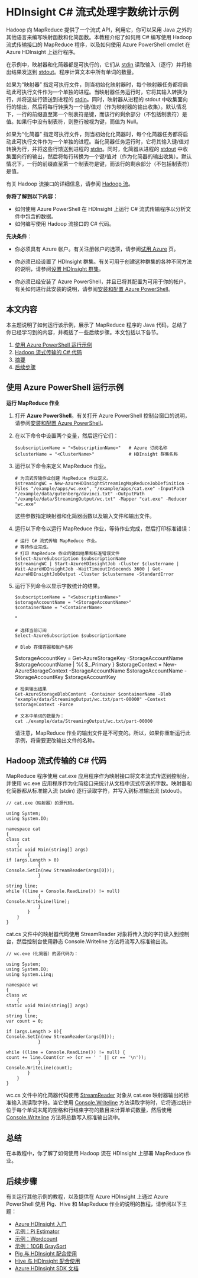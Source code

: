 <properties linkid="manage-services-hdinsight-sample-csharp-streaming" urlDisplayName="HDInsight Samples" pageTitle="HDInsight C# 流式处理字数统计示例 | Azure" metaKeywords="hadoop, hdinsight, hdinsight administration, hdinsight administration azure" description="Learn how to run a sample TBD." umbracoNaviHide="0" disqusComments="1" editor="cgronlun" manager="paulettm" services="hdinsight" documentationCenter="" title="The HDInsight C# streaming wordcount sample" authors="bradsev" />
<tags ms.service="hdinsight"
    ms.date="11/10/2014"
    wacn.date="04/11/2015"
    />

# HDInsight C# 流式处理字数统计示例

Hadoop 向 MapReduce 提供了一个流式 API，利用它，你可以采用 Java 之外的其他语言来编写映射函数和化简函数。本教程介绍了如何用 C# 编写使用 Hadoop 流式传输接口的 MapReduce 程序，以及如何使用 Azure PowerShell cmdlet 在 Azure HDInsight 上运行程序。

在示例中，映射器和化简器都是可执行的，它们从 [stdin][] 读取输入（逐行）并将输出结果发送到 [stdout][stdin]。程序计算文本中所有单词的数量。

如果为“映射器” 指定可执行文件，则当初始化映射器时，每个映射器任务都将启动此可执行文件作为一个单独的进程。当映射器任务运行时，它将其输入转换为行，并将这些行馈送到进程的 [stdin][]。同时，映射器从进程的 stdout 中收集面向行的输出，然后将每行转换为一个键/值对（作为映射器的输出收集）。默认情况下，一行的前缀直至第一个制表符是键，而该行的剩余部分（不包括制表符）是值。如果行中没有制表符，则整行被视为键，而值为 Null。

如果为“化简器” 指定可执行文件，则当初始化化简器时，每个化简器任务都将启动此可执行文件作为一个单独的进程。当化简器任务运行时，它将其输入键/值对转换为行，并将这些行馈送到进程的 [stdin][]。同时，化简器从进程的 [stdout][stdin] 中收集面向行的输出，然后将每行转换为一个键/值对（作为化简器的输出收集）。默认情况下，一行的前缀直至第一个制表符是键，而该行的剩余部分（不包括制表符）是值。

有关 Hadoop 流接口的详细信息，请参阅 [Hadoop 流][]。

**你将了解到以下内容：**

-   如何使用 Azure PowerShell 在 HDInsight 上运行 C# 流式传输程序以分析文件中包含的数据。
-   如何编写使用 Hadoop 流接口的 C# 代码。

**先决条件**：

-   你必须具有 Azure 帐户。有关注册帐户的选项，请参阅[试用 Azure][] 页。

-   你必须已经设置了 HDInsight 群集。有关可用于创建这种群集的各种不同方法的说明，请参阅[设置 HDInsight 群集][]。

-   你必须已经安装了 Azure PowerShell，并且已将其配置为可用于你的帐户。有关如何进行此安装的说明，请参阅[安装和配置 Azure PowerShell][]。

## 本文内容

本主题说明了如何运行该示例，展示了 MapReduce 程序的 Java 代码，总结了你已经学习到的内容，并概括了一些后续步骤。本文包括以下各节。

1.  [使用 Azure PowerShell 运行示例][]
2.  [Hadoop 流式传输的 C# 代码][]
3.  [摘要][]
4.  [后续步骤][]

## 使用 Azure PowerShell 运行示例

**运行 MapReduce 作业**

1.  打开 **Azure PowerShell**。有关打开 Azure PowerShell 控制台窗口的说明，请参阅[安装和配置 Azure PowerShell][]。

2.  在以下命令中设置两个变量，然后运行它们：

        $subscriptionName = "<SubscriptionName>"   # Azure 订阅名称
        $clusterName = "<ClusterName>"             # HDInsight 群集名称

3.  运行以下命令来定义 MapReduce 作业。

        # 为流式传输作业创建 MapReduce 作业定义。
        $streamingWC = New-AzureHDInsightStreamingMapReduceJobDefinition -Files "/example/apps/wc.exe", "/example/apps/cat.exe" -InputPath "/example/data/gutenberg/davinci.txt" -OutputPath "/example/data/StreamingOutput/wc.txt" -Mapper "cat.exe" -Reducer "wc.exe" 

    这些参数指定映射器和化简器函数以及输入文件和输出文件。

4.  运行以下命令以运行 MapReduce 作业，等待作业完成，然后打印标准错误：

        # 运行 C# 流式传输 MapReduce 作业。
        # 等待作业完成。
        # 打印 MapReduce 作业的输出结果和标准错误文件
        Select-AzureSubscription $subscriptionName
        $streamingWC | Start-AzureHDInsightJob -Cluster $clustername | Wait-AzureHDInsightJob -WaitTimeoutInSeconds 3600 | Get-AzureHDInsightJobOutput -Cluster $clustername -StandardError 

5.  运行下列命令以显示字数统计的结果。

        $subscriptionName = "<SubscriptionName>"   
        $storageAccountName = "<StorageAccountName>" 
        $containerName = "<ContainerName>

    "

        # 选择当前订阅
        Select-AzureSubscription $subscriptionName

        # Blob 存储容器和帐户名称

    \$storageAccountKey = Get-AzureStorageKey -StorageAccountName \$storageAccountName | %{ \$\_.Primary }
     \$storageContext = New-AzureStorageContext -StorageAccountName \$storageAccountName -StorageAccountKey \$storageAccountKey

        # 检索输出结果
        Get-AzureStorageBlobContent -Container $containerName -Blob "example/data/StreamingOutput/wc.txt/part-00000" -Context $storageContext -Force 

        # 文本中单词的数量为：
        cat ./example/data/StreamingOutput/wc.txt/part-00000

    请注意，MapReduce 作业的输出文件是不可变的。所以，如果你重新运行此示例，将需要更改输出文件的名称。

## Hadoop 流式传输的 C# 代码

MapReduce 程序使用 cat.exe 应用程序作为映射接口将文本流式传送到控制台，并使用 wc.exe 应用程序作为化简接口来统计从文档中流式传送的字数。映射器和化简器都从标准输入流 (stdin) 逐行读取字符，并写入到标准输出流 (stdout)。

    // cat.exe（映射器）的源代码。 
     
    using System;
    using System.IO;

    namespace cat
    {
    class cat
        {
    static void Main(string[] args)
            {
    if (args.Length > 0)
                {
    Console.SetIn(new StreamReader(args[0])); 
                }

    string line;
    while ((line = Console.ReadLine()) != null) 
                {
    Console.WriteLine(line);
                }
            }
        }
    }

cat.cs 文件中的映射器代码使用 StreamReader 对象将传入流的字符读入到控制台，然后控制台使用静态 Console.Writeline 方法将流写入标准输出流。

    // wc.exe（化简器）的源代码为：

    using System;
    using System.IO;
    using System.Linq;

    namespace wc
    {
    class wc
        {
    static void Main(string[] args)
            {
    string line;
    var count = 0;

    if (args.Length > 0){
    Console.SetIn(new StreamReader(args[0]));
                }

    while ((line = Console.ReadLine()) != null) {
    count += line.Count(cr => (cr == ' ' || cr == '\n'));
                }
    Console.WriteLine(count);
            }
        }
    }

wc.cs 文件中的化简器代码使用 [StreamReader][] 对象从 cat.exe 映射器输出的标准输入流读取字符。当它使用 [Console.Writeline][] 方法读取字符时，它将通过统计位于每个单词末尾的空格和行结束字符的数目来计算单词数量，然后使用 [Console.Writeline][] 方法将总数写入标准输出流中。

## 总结

在本教程中，你了解了如何使用 Hadoop 流在 HDInsight 上部署 MapReduce 作业。

## 后续步骤

有关运行其他示例的教程，以及提供在 Azure HDInsight 上通过 Azure PowerShell 使用 Pig、Hive 和 MapReduce 作业的说明的教程，请参阅以下主题：

-   [Azure HDInsight 入门][]
-   [示例：Pi Estimator][]
-   [示例：Wordcount][]
-   [示例：10GB GraySort][]
-   [Pig 与 HDInsight 配合使用][]
-   [Hive 与 HDInsight 配合使用][]
-   [Azure HDInsight SDK 文档][]

  [stdin]: http://msdn.microsoft.com/zh-cn/library/3x292kth(v=vs.110).aspx
  [Hadoop 流]: http://wiki.apache.org/hadoop/HadoopStreaming
  [试用 Azure]: /pricing/1rmb-trial/
  [设置 HDInsight 群集]: /zh-cn/documentation/articles/hdinsight-provision-clusters/
  [安装和配置 Azure PowerShell]: /zh-cn/documentation/articles/install-configure-powershell/
  [使用 Azure PowerShell 运行示例]: #run-sample
  [Hadoop 流式传输的 C# 代码]: #java-code
  [摘要]: #summary
  [后续步骤]: #next-steps
  [StreamReader]: http://msdn.microsoft.com/zh-cn/library/system.io.streamreader.aspx
  [Console.Writeline]: http://msdn.microsoft.com/zh-cn/library/system.console.writeline
  [Azure HDInsight 入门]: /zh-cn/documentation/articles/hdinsight-get-started/
  [示例：Pi Estimator]: /zh-cn/documentation/articles/hdinsight-sample-pi-estimator/
  [示例：Wordcount]: /zh-cn/documentation/articles/hdinsight-sample-wordcount/
  [示例：10GB GraySort]: /zh-cn/documentation/articles/hdinsight-sample-10gb-graysort/
  [Pig 与 HDInsight 配合使用]: /zh-cn/documentation/articles/hdinsight-use-pig/
  [Hive 与 HDInsight 配合使用]: /zh-cn/documentation/articles/hdinsight-use-hive/
  [Azure HDInsight SDK 文档]: http://msdn.microsoft.com/zh-cn/library/dn469975.aspx
